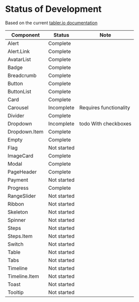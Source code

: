 # Status of Development

Based on the current
[tabler.io documentation](https://preview.tabler.io/docs/index.html)

| Component     | Status      | Note                   |
| ------------- | ----------- | ---------------------- |
| Alert         | Complete    |                        |
| Alert.Link    | Complete    |                        |
| AvatarList    | Complete    |                        |
| Badge         | Complete    |                        |
| Breadcrumb    | Complete    |                        |
| Button        | Complete    |                        |
| ButtonList    | Complete    |                        |
| Card          | Complete    |                        |
| Carousel      | Incomplete  | Requires functionality |
| Divider       | Complete    |                        |
| Dropdown      | Incomplete  | todo With checkboxes   |
| Dropdown.Item | Complete    |                        |
| Empty         | Complete    |                        |
| Flag          | Not started |                        |
| ImageCard     | Complete    |                        |
| Modal         | Complete    |                        |
| PageHeader    | Complete    |                        |
| Payment       | Not started |                        |
| Progress      | Complete    |                        |
| RangeSlider   | Not started |                        |
| Ribbon        | Not started |                        |
| Skeleton      | Not started |                        |
| Spinner       | Not started |                        |
| Steps         | Not started |                        |
| Steps.Item    | Not started |                        |
| Switch        | Not started |                        |
| Table         | Not started |                        |
| Tabs          | Not started |                        |
| Timeline      | Not started |                        |
| Timeline.Item | Not started |                        |
| Toast         | Not started |                        |
| Tooltip       | Not started |                        |
